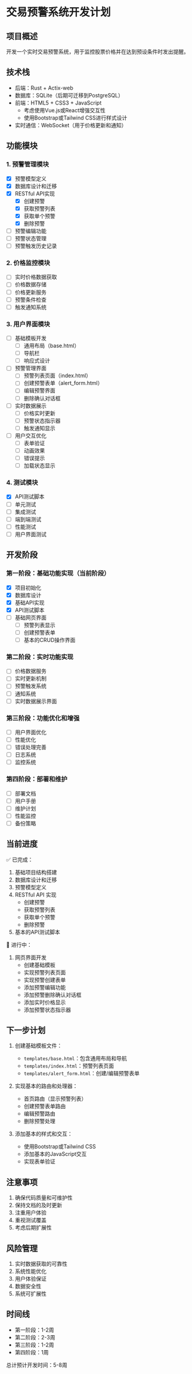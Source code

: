 # 交易预警系统开发计划

## 项目概述
开发一个实时交易预警系统，用于监控股票价格并在达到预设条件时发出提醒。

## 技术栈
- 后端：Rust + Actix-web
- 数据库：SQLite（后期可迁移到PostgreSQL）
- 前端：HTML5 + CSS3 + JavaScript
  - 考虑使用Vue.js或React增强交互性
  - 使用Bootstrap或Tailwind CSS进行样式设计
- 实时通信：WebSocket（用于价格更新和通知）

## 功能模块

### 1. 预警管理模块
- [x] 预警模型定义
- [x] 数据库设计和迁移
- [x] RESTful API实现
  - [x] 创建预警
  - [x] 获取预警列表
  - [x] 获取单个预警
  - [x] 删除预警
- [ ] 预警编辑功能
- [ ] 预警状态管理
- [ ] 预警触发历史记录

### 2. 价格监控模块
- [ ] 实时价格数据获取
- [ ] 价格数据存储
- [ ] 价格更新服务
- [ ] 预警条件检查
- [ ] 触发通知系统

### 3. 用户界面模块
- [ ] 基础模板开发
  - [ ] 通用布局（base.html）
  - [ ] 导航栏
  - [ ] 响应式设计
- [ ] 预警管理界面
  - [ ] 预警列表页面（index.html）
  - [ ] 创建预警表单（alert_form.html）
  - [ ] 编辑预警界面
  - [ ] 删除确认对话框
- [ ] 实时数据展示
  - [ ] 价格实时更新
  - [ ] 预警状态指示器
  - [ ] 触发通知显示
- [ ] 用户交互优化
  - [ ] 表单验证
  - [ ] 动画效果
  - [ ] 错误提示
  - [ ] 加载状态显示

### 4. 测试模块
- [x] API测试脚本
- [ ] 单元测试
- [ ] 集成测试
- [ ] 端到端测试
- [ ] 性能测试
- [ ] 用户界面测试

## 开发阶段

### 第一阶段：基础功能实现（当前阶段）
- [x] 项目初始化
- [x] 数据库设计
- [x] 基础API实现
- [x] API测试脚本
- [ ] 基础网页界面
  - [ ] 预警列表显示
  - [ ] 创建预警表单
  - [ ] 基本的CRUD操作界面

### 第二阶段：实时功能实现
- [ ] 价格数据服务
- [ ] 实时更新机制
- [ ] 预警触发系统
- [ ] 通知系统
- [ ] 实时数据展示界面

### 第三阶段：功能优化和增强
- [ ] 用户界面优化
- [ ] 性能优化
- [ ] 错误处理完善
- [ ] 日志系统
- [ ] 监控系统

### 第四阶段：部署和维护
- [ ] 部署文档
- [ ] 用户手册
- [ ] 维护计划
- [ ] 性能监控
- [ ] 备份策略

## 当前进度
✅ 已完成：
1. 基础项目结构搭建
2. 数据库设计和迁移
3. 预警模型定义
4. RESTful API 实现
   - 创建预警
   - 获取预警列表
   - 获取单个预警
   - 删除预警
5. 基本的API测试脚本

🔄 进行中：
1. 网页界面开发
   - 创建基础模板
   - 实现预警列表页面
   - 实现预警创建表单
   - 添加预警编辑功能
   - 添加预警删除确认对话框
   - 添加实时价格显示
   - 添加预警状态指示器

## 下一步计划
1. 创建基础模板文件：
   - `templates/base.html`：包含通用布局和导航
   - `templates/index.html`：预警列表页面
   - `templates/alert_form.html`：创建/编辑预警表单

2. 实现基本的路由和处理器：
   - 首页路由（显示预警列表）
   - 创建预警表单路由
   - 编辑预警路由
   - 删除预警处理

3. 添加基本的样式和交互：
   - 使用Bootstrap或Tailwind CSS
   - 添加基本的JavaScript交互
   - 实现表单验证

## 注意事项
1. 确保代码质量和可维护性
2. 保持文档的及时更新
3. 注重用户体验
4. 重视测试覆盖
5. 考虑后期扩展性

## 风险管理
1. 实时数据获取的可靠性
2. 系统性能优化
3. 用户体验保证
4. 数据安全性
5. 系统可扩展性

## 时间线
- 第一阶段：1-2周
- 第二阶段：2-3周
- 第三阶段：1-2周
- 第四阶段：1周

总计预计开发时间：5-8周 
